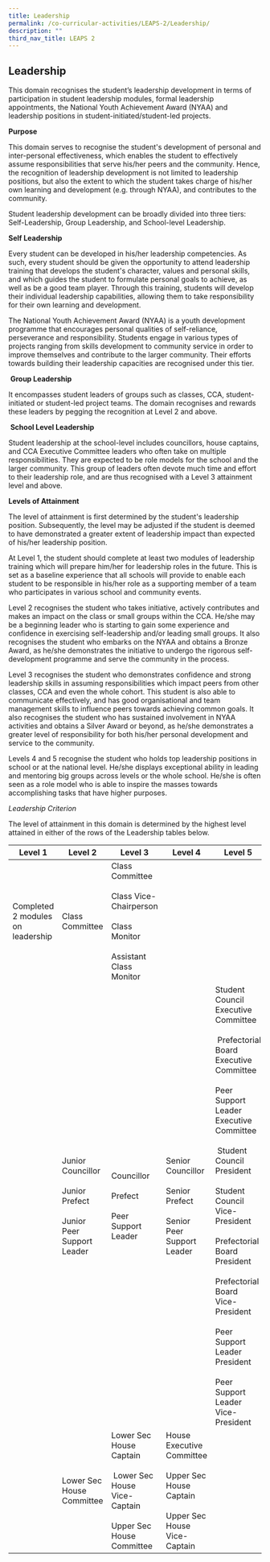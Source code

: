 ```yaml
---
title: Leadership
permalink: /co-curricular-activities/LEAPS-2/Leadership/
description: ""
third_nav_title: LEAPS 2
---
```

## Leadership 

This domain recognises the student’s leadership development in terms of participation in student leadership modules, formal leadership appointments, the National Youth Achievement Award (NYAA) and leadership positions in student-initiated/student-led projects. 

**Purpose**  

This domain serves to recognise the student's development of personal and inter-personal effectiveness, which enables the student to effectively assume responsibilities that serve his/her peers and the community. Hence, the recognition of leadership development is not limited to leadership positions, but also the extent to which the student takes charge of his/her own learning and development (e.g. through NYAA), and contributes to the community. 

Student leadership development can be broadly divided into three tiers: Self-Leadership, Group Leadership, and School-level Leadership. 

**Self Leadership**

Every student can be developed in his/her leadership competencies. As such, every student should be given the opportunity to attend leadership training that develops the student's character, values and personal skills, and which guides the student to formulate personal goals to achieve, as well as be a good team player. Through this training, students will develop their individual leadership capabilities, allowing them to take responsibility for their own learning and development.

The National Youth Achievement Award (NYAA) is a youth development programme that encourages personal qualities of self-reliance, perseverance and responsibility. Students engage in various types of projects ranging from skills development to community service in order to improve themselves and contribute to the larger community. Their efforts towards building their leadership capacities are recognised under this tier.

 **Group Leadership**

It encompasses student leaders of groups such as classes, CCA, student-initiated or student-led project teams. The domain recognises and rewards these leaders by pegging the recognition at Level 2 and above.

 **School Level Leadership**

Student leadership at the school-level includes councillors, house captains, and CCA Executive Committee leaders who often take on multiple responsibilities. They are expected to be role models for the school and the larger community. This group of leaders often devote much time and effort to their leadership role, and are thus recognised with a Level 3 attainment level and above.

**Levels of Attainment**

The level of attainment is first determined by the student's leadership position. Subsequently, the level may be adjusted if the student is deemed to have demonstrated a greater extent of leadership impact than expected of his/her leadership position.

At Level 1, the student should complete at least two modules of leadership training which will prepare him/her for leadership roles in the future. This is set as a baseline experience that all schools will provide to enable each student to be responsible in his/her role as a supporting member of a team who participates in various school and community events.  

Level 2 recognises the student who takes initiative, actively contributes and makes an impact on the class or small groups within the CCA. He/she may be a beginning leader who is starting to gain some experience and confidence in exercising self-leadership and/or leading small groups. It also recognises the student who embarks on the NYAA and obtains a Bronze Award, as he/she demonstrates the initiative to undergo the rigorous self-development programme and serve the community in the process. 

Level 3 recognises the student who demonstrates confidence and strong leadership skills in assuming responsibilities which impact peers from other classes, CCA and even the whole cohort. This student is also able to communicate effectively, and has good organisational and team management skills to influence peers towards achieving common goals. It also recognises the student who has sustained involvement in NYAA activities and obtains a Silver Award or beyond, as he/she demonstrates a greater level of responsibility for both his/her personal development and service to the community. 

Levels 4 and 5 recognise the student who holds top leadership positions in school or at the national level. He/she displays exceptional ability in leading and mentoring big groups across levels or the whole school. He/she is often seen as a role model who is able to inspire the masses towards accomplishing tasks that have higher purposes.

_Leadership Criterion_

The level of attainment in this domain is determined by the highest level attained in either of the rows of the Leadership tables below.



| Level 1 | Level 2 | Level 3 | Level 4 | Level 5 |
| -------- | -------- | -------- | -------- | -------- |
| Completed 2 modules on leadership     | Class Committee   | Class Committee <br><br> Class Vice-Chairperson <br><br> Class Monitor  <br><br> Assistant Class Monitor     |     |     |
|      | Junior Councillor <br><br> Junior Prefect <br><br> Junior Peer Support Leader   | Councillor <br><br> Prefect <br><br> Peer Support Leader   |   Senior Councillor <br><br> Senior Prefect <br><br> Senior Peer Support Leader  |   Student Council Executive Committee <br><br>  Prefectorial Board Executive Committee <br><br> Peer Support Leader Executive Committee <br><br>  Student Council President <br><br> Student Council Vice-President <br><br> Prefectorial Board President <br><br> Prefectorial Board Vice- President <br><br> Peer Support Leader President <br><br> Peer Support Leader Vice- President  |
|      | Lower Sec House Committee  | Lower Sec House Captain <br><br>  Lower Sec House Vice-Captain<br><br> Upper Sec House Committee   |   House Executive Committee <br><br> Upper Sec House Captain<br><br> Upper Sec House Vice-Captain  |    |



